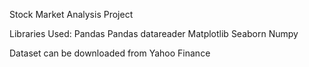 Stock Market Analysis Project

Libraries Used:
Pandas
Pandas datareader
Matplotlib
Seaborn
Numpy

Dataset can be downloaded from Yahoo Finance 